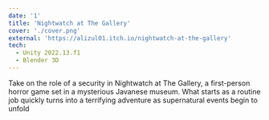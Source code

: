 ```yaml
---
date: '1'
title: 'Nightwatch at The Gallery'
cover: './cover.png'
external: 'https://alizul01.itch.io/nightwatch-at-the-gallery'
tech:
  - Unity 2022.13.f1
  - Blender 3D
---
```


Take on the role of a security in Nightwatch at The Gallery, a first-person horror game
set in a mysterious Javanese museum. What starts as a routine job quickly turns into
a terrifying adventure as supernatural events begin to unfold
